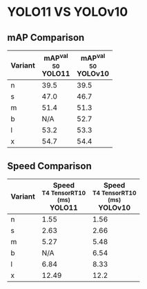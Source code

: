 ---
---

# YOLO11 VS YOLOv10

## mAP Comparison

| **Variant** | <center><span style='width: 400px;'>**mAP<sup>val<br>50**<br>**YOLO11**</span></center> | <center><span style='width: 400px;'>**mAP<sup>val<br>50**<br>**YOLOv10**</span></center> |
| ----------- | --------------------------------------------------------------------------------------- | ---------------------------------------------------------------------------------------- |
| n           | 39.5                                                                                    | 39.5                                                                                     |
| s           | 47.0                                                                                    | 46.7                                                                                     |
| m           | 51.4                                                                                    | 51.3                                                                                     |
| b           | N/A                                                                                     | 52.7                                                                                     |
| l           | 53.2                                                                                    | 53.3                                                                                     |
| x           | 54.7                                                                                    | 54.4                                                                                     |

## Speed Comparison

| **Variant** | <center><span style='width: 200px;'>**Speed**<br><sup>T4 TensorRT10<br>(ms)</sup><br>**YOLO11**</span></center> | <center><span style='width: 200px;'>**Speed**<br><sup>T4 TensorRT10<br>(ms)</sup><br>**YOLOv10**</span></center> |
| ----------- | --------------------------------------------------------------------------------------------------------------- | ---------------------------------------------------------------------------------------------------------------- |
| n           | 1.55                                                                                                            | 1.56                                                                                                             |
| s           | 2.63                                                                                                            | 2.66                                                                                                             |
| m           | 5.27                                                                                                            | 5.48                                                                                                             |
| b           | N/A                                                                                                             | 6.54                                                                                                             |
| l           | 6.84                                                                                                            | 8.33                                                                                                             |
| x           | 12.49                                                                                                           | 12.2                                                                                                             |
